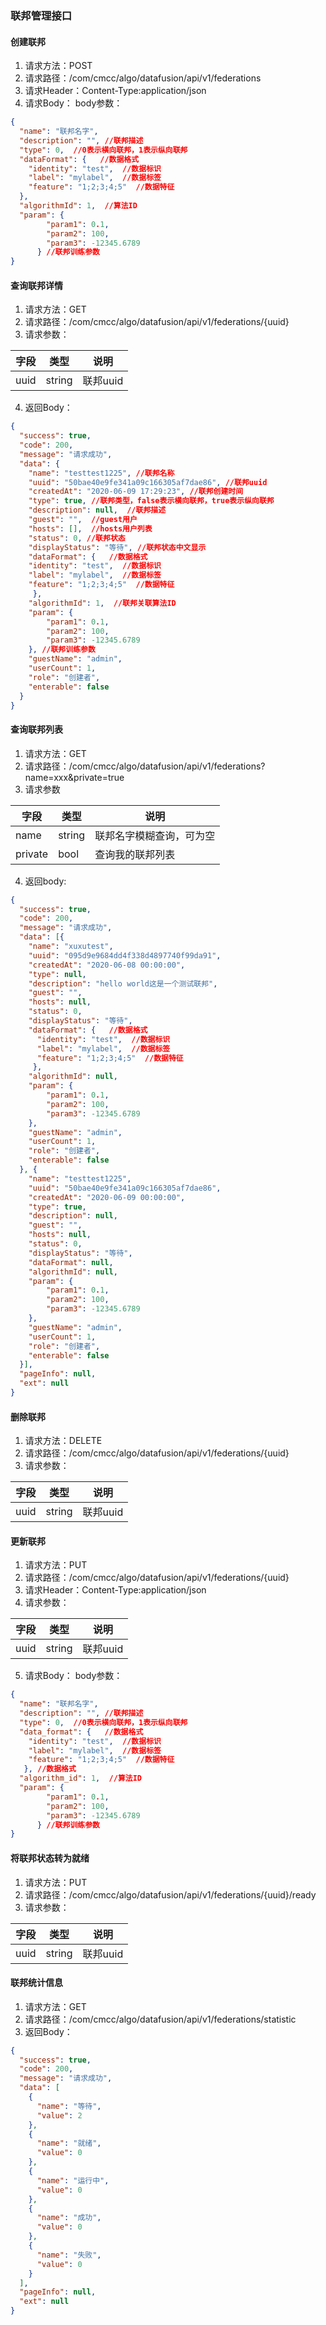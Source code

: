 ### 联邦管理接口

#### 创建联邦
1. 请求方法：POST
2. 请求路径：/com/cmcc/algo/datafusion/api/v1/federations
3. 请求Header：Content-Type:application/json
4. 请求Body：
body参数：
```json
{
  "name": "联邦名字",
  "description": "", //联邦描述
  "type": 0,  //0表示横向联邦，1表示纵向联邦
  "dataFormat": {   //数据格式
    "identity": "test",  //数据标识
    "label": "mylabel",  //数据标签
    "feature": "1;2;3;4;5"  //数据特征
  },
  "algorithmId": 1,  //算法ID
  "param": {
        "param1": 0.1,
        "param2": 100,
        "param3": -12345.6789
      } //联邦训练参数
}
```

#### 查询联邦详情
1. 请求方法：GET
2. 请求路径：/com/cmcc/algo/datafusion/api/v1/federations/{uuid}
3. 请求参数：

| 字段 | 类型 | 说明 |
| ---- | ---- | ---- |
| uuid | string | 联邦uuid |

4. 返回Body：
```json
{
  "success": true,
  "code": 200,
  "message": "请求成功",
  "data": {
    "name": "testtest1225", //联邦名称
    "uuid": "50bae40e9fe341a09c166305af7dae86", //联邦uuid
    "createdAt": "2020-06-09 17:29:23", //联邦创建时间
    "type": true, //联邦类型，false表示横向联邦，true表示纵向联邦
    "description": null,  //联邦描述
    "guest": "",  //guest用户
    "hosts": [],  //hosts用户列表
    "status": 0, //联邦状态
    "displayStatus": "等待", //联邦状态中文显示
    "dataFormat": {   //数据格式
    "identity": "test",  //数据标识
    "label": "mylabel",  //数据标签
    "feature": "1;2;3;4;5"  //数据特征
     }, 
    "algorithmId": 1,  //联邦关联算法ID
    "param": {
        "param1": 0.1,
        "param2": 100,
        "param3": -12345.6789
    }, //联邦训练参数
    "guestName": "admin",
    "userCount": 1,
    "role": "创建者",
    "enterable": false
  }
}
```

#### 查询联邦列表
1. 请求方法：GET
2. 请求路径：/com/cmcc/algo/datafusion/api/v1/federations?name=xxx&private=true
3. 请求参数

| 字段 | 类型 | 说明 |
| ---- | ---- | ---- |
| name | string | 联邦名字模糊查询，可为空 |
| private | bool | 查询我的联邦列表 |

4. 返回body:
```json
{
  "success": true,
  "code": 200,
  "message": "请求成功",
  "data": [{
    "name": "xuxutest",
    "uuid": "095d9e9684dd4f338d4897740f99da91",
    "createdAt": "2020-06-08 00:00:00",
    "type": null,
    "description": "hello world这是一个测试联邦",
    "guest": "",
    "hosts": null,
    "status": 0,
    "displayStatus": "等待",
    "dataFormat": {   //数据格式
      "identity": "test",  //数据标识
      "label": "mylabel",  //数据标签
      "feature": "1;2;3;4;5"  //数据特征
     },
    "algorithmId": null,
    "param": {
        "param1": 0.1,
        "param2": 100,
        "param3": -12345.6789
    },
    "guestName": "admin",
    "userCount": 1,
    "role": "创建者",
    "enterable": false
  }, {
    "name": "testtest1225",
    "uuid": "50bae40e9fe341a09c166305af7dae86",
    "createdAt": "2020-06-09 00:00:00",
    "type": true,
    "description": null,
    "guest": "",
    "hosts": null,
    "status": 0,
    "displayStatus": "等待",
    "dataFormat": null,
    "algorithmId": null,
    "param": {
        "param1": 0.1,
        "param2": 100,
        "param3": -12345.6789
    },
    "guestName": "admin",
    "userCount": 1,
    "role": "创建者",
    "enterable": false
  }],
  "pageInfo": null,
  "ext": null
}
```

#### 删除联邦
1. 请求方法：DELETE
2. 请求路径：/com/cmcc/algo/datafusion/api/v1/federations/{uuid}
3. 请求参数：

| 字段 | 类型 | 说明 |
| ---- | ---- | ---- |
uuid | string | 联邦uuid 


#### 更新联邦
1. 请求方法：PUT
2. 请求路径：/com/cmcc/algo/datafusion/api/v1/federations/{uuid}
3. 请求Header：Content-Type:application/json
4. 请求参数：

| 字段 | 类型 | 说明 |
| ---- | ---- | ---- |
uuid | string | 联邦uuid 
5. 请求Body：
body参数：
```json
{
  "name": "联邦名字",
  "description": "", //联邦描述
  "type": 0,  //0表示横向联邦，1表示纵向联邦
  "data_format": {   //数据格式
    "identity": "test",  //数据标识
    "label": "mylabel",  //数据标签
    "feature": "1;2;3;4;5"  //数据特征
   }, //数据格式
  "algorithm_id": 1,  //算法ID
  "param": {
        "param1": 0.1,
        "param2": 100,
        "param3": -12345.6789
      } //联邦训练参数
}
```


#### 将联邦状态转为就绪
1. 请求方法：PUT
2. 请求路径：/com/cmcc/algo/datafusion/api/v1/federations/{uuid}/ready
3. 请求参数：

| 字段 | 类型 | 说明 |
| ---- | ---- | ---- |
uuid | string | 联邦uuid 

#### 联邦统计信息
1. 请求方法：GET
2. 请求路径：/com/cmcc/algo/datafusion/api/v1/federations/statistic
3. 返回Body：
```json
{
  "success": true,
  "code": 200,
  "message": "请求成功",
  "data": [
    {
      "name": "等待",
      "value": 2
    },
    {
      "name": "就绪",
      "value": 0
    },
    {
      "name": "运行中",
      "value": 0
    },
    {
      "name": "成功",
      "value": 0
    },
    {
      "name": "失败",
      "value": 0
    }
  ],
  "pageInfo": null,
  "ext": null
}
```